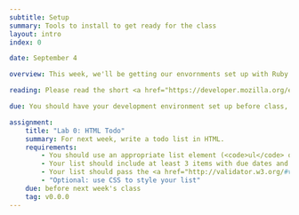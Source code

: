 ```yaml
---
subtitle: Setup
summary: Tools to install to get ready for the class
layout: intro
index: 0

date: September 4

overview: This week, we'll be getting our envornments set up with Ruby and some other tools that are necessary for this class, as well as going over some basic HTML syntax and the GitHub turn-in system.

reading: Please read the short <a href="https://developer.mozilla.org/en-US/docs/Web/Guide/HTML/Introduction">MDN Introduction to HTML</a> before class.

due: You should have your development environment set up before class, according to sections 0.1-0.3 in this chapter.

assignment:
    title: "Lab 0: HTML Todo"
    summary: For next week, write a todo list in HTML.
    requirements: 
        - You should use an appropriate list element (<code>ul</code> or <code>li</code> for your list)
        - Your list should include at least 3 items with due dates and 3 items without due dates.
        - Your list should pass the <a href="http://validator.w3.org/#validate_by_input">w3c validator</a> with no errors.
        - "Optional: use CSS to style your list"
    due: before next week's class
    tag: v0.0.0
---
```


